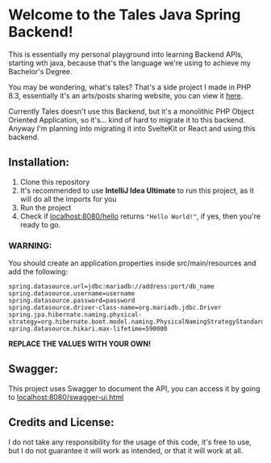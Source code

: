 # Welcome to the Tales Java Spring Backend!
This is essentially my personal playground into learning Backend APIs, starting wth java, because that's the language we're using to achieve my Bachelor's Degree.

You may be wondering, what's tales? That's a side project I made in PHP 8.3, essentially it's an arts/posts sharing website, you can view it [here](https://tales.anonymousgca.eu/).

Currently Tales doesn't use this Backend, but it's a monolithic PHP Object Oriented Application, so it's... kind of hard to migrate it to this backend. Anyway I'm planning into migrating it into SvelteKit or React and using this backend.

## Installation:
1. Clone this repository
2. It's recommended to use **IntelliJ Idea Ultimate** to run this project, as it will do all the imports for you
3. Run the project
4. Check if [localhost:8080/hello](http://localhost:8080/hello) returns `"Hello World!"`, if yes, then you're ready to go.

### WARNING:
You should create an application.properties inside src/main/resources and add the following:
```properties
spring.datasource.url=jdbc:mariadb://address:port/db_name
spring.datasource.username=username
spring.datasource.password=password
spring.datasource.driver-class-name=org.mariadb.jdbc.Driver
spring.jpa.hibernate.naming.physical-strategy=org.hibernate.boot.model.naming.PhysicalNamingStrategyStandardImpl
spring.datasource.hikari.max-lifetime=590000 
```

**REPLACE THE VALUES WITH YOUR OWN!**

## Swagger:
This project uses Swagger to document the API, you can access it by going to [localhost:8080/swagger-ui.html](http://localhost:8080/swagger-ui.html)

## Credits and License:
I do not take any responsibility for the usage of this code, it's free to use, but I do not guarantee it will work as intended, or that it will work at all.
